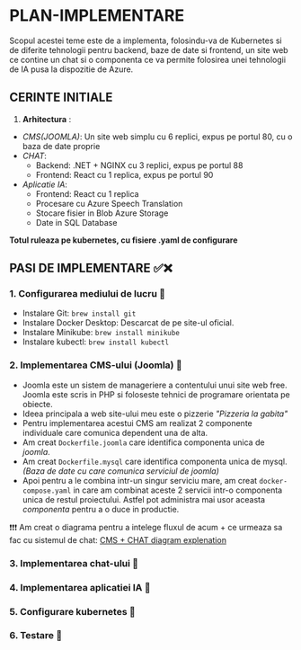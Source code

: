 # PLAN-IMPLEMENTARE

Scopul acestei teme este de a implementa, folosindu-va de Kubernetes si de diferite tehnologii pentru backend, baze de date si frontend, un site web ce contine un chat si o componenta ce va permite folosirea unei tehnologii de IA pusa la dispozitie de Azure.

## CERINTE INITIALE

1. **Arhitectura** :

-   *CMS(JOOMLA)*: Un site web simplu cu 6 replici, expus pe portul 80, cu o baza de date proprie
-   *CHAT*: 
    - Backend: .NET + NGINX cu 3 replici, expus pe portul 88
    - Frontend: React cu 1 replica, expus pe portul 90
-   *Aplicatie IA*: 
    - Frontend: React cu 1 replica
    - Procesare cu Azure Speech Translation 
    - Stocare fisier in Blob Azure Storage 
    - Date in SQL Database

**Totul ruleaza pe kubernetes, cu fisiere .yaml de configurare**

## PASI DE IMPLEMENTARE ✅❌
     
      

### 1. Configurarea mediului de lucru 📌

- Instalare Git: `brew install git`
- Instalare Docker Desktop: Descarcat de pe site-ul oficial.
- Instalare Minikube: `brew install minikube`
- Instalare kubectl: `brew install kubectl`

### 2. Implementarea CMS-ului (Joomla) 📌

- Joomla este un sistem de manageriere a contentului unui site web free. Joomla este scris in PHP si foloseste tehnici de programare orientata pe obiecte.
- Ideea principala a web site-ului meu este o pizzerie *"Pizzeria la gabita"*
- Pentru implementarea acestui CMS am realizat 2 componente individuale care comunica dependent una de alta. 
- Am creat `Dockerfile.joomla` care identifica componenta unica de *joomla*.
- Am creat `Dockerfile.mysql` care identifica componenta unica de mysql. *(Baza de date cu care comunica serviciul de joomla)*
- Apoi pentru a le combina intr-un singur serviciu mare, am creat `docker-compose.yaml` in care am combinat aceste 2 servicii intr-o componenta unica de restul proiectului. Astfel pot administra mai usor aceasta *componenta* pentru a o duce in productie.

❗❗❗ Am creat o diagrama pentru a intelege fluxul de acum + ce urmeaza sa fac cu sistemul de chat: [CMS + CHAT diagram explenation](https://excalidraw.com/#json=gqDPGHmof0GB98HKgKOn1,Pykh11mpzHvlC_2jMmdGyA)

### 3. Implementarea chat-ului 📌

### 4. Implementarea aplicatiei IA 📌
### 5. Configurare kubernetes 📌
### 6. Testare 📌